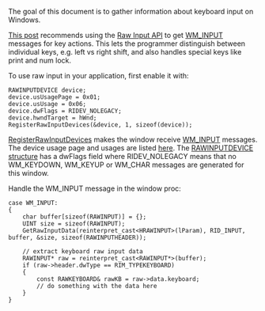 The goal of this document is to gather information about keyboard input on Windows.

[This post](https://blog.molecular-matters.com/2011/09/05/properly-handling-keyboard-input/) recommends using the [Raw Input API](msdn.microsoft.com/en-us/library/ms645543%28v=vs.85%29.aspx) to get [WM_INPUT](https://msdn.microsoft.com/de-de/library/windows/desktop/ms645590(v=vs.85).aspx) messages for key actions. This lets the programmer distinguish between individual keys, e.g. left vs right shift, and also handles special keys like print and num lock.

To use raw input in your application, first enable it with:

```
RAWINPUTDEVICE device;
device.usUsagePage = 0x01;
device.usUsage = 0x06;
device.dwFlags = RIDEV_NOLEGACY;
device.hwndTarget = hWnd;
RegisterRawInputDevices(&device, 1, sizeof(device));
```

[RegisterRawInputDevices](https://msdn.microsoft.com/de-de/library/windows/desktop/ms645600(v=vs.85).aspx) makes the window receive [WM_INPUT](https://msdn.microsoft.com/de-de/library/windows/desktop/ms645590(v=vs.85).aspx) messages.
The device usage page and usages are listed [here](https://docs.microsoft.com/de-de/windows-hardware/drivers/hid/top-level-collections-opened-by-windows-for-system-use).
The [RAWINPUTDEVICE structure](https://msdn.microsoft.com/de-de/library/windows/desktop/ms645565(v=vs.85).aspx) has a dwFlags field where RIDEV_NOLEGACY means that no WM_KEYDOWN, WM_KEYUP or WM_CHAR messages are generated for this window.

Handle the WM_INPUT message in the window proc:

```
case WM_INPUT:
{
	char buffer[sizeof(RAWINPUT)] = {};
	UINT size = sizeof(RAWINPUT);
	GetRawInputData(reinterpret_cast<HRAWINPUT>(lParam), RID_INPUT, buffer, &size, sizeof(RAWINPUTHEADER));

	// extract keyboard raw input data
	RAWINPUT* raw = reinterpret_cast<RAWINPUT*>(buffer);
	if (raw->header.dwType == RIM_TYPEKEYBOARD)
	{
		const RAWKEYBOARD& rawKB = raw->data.keyboard;
		// do something with the data here
	}
}
```